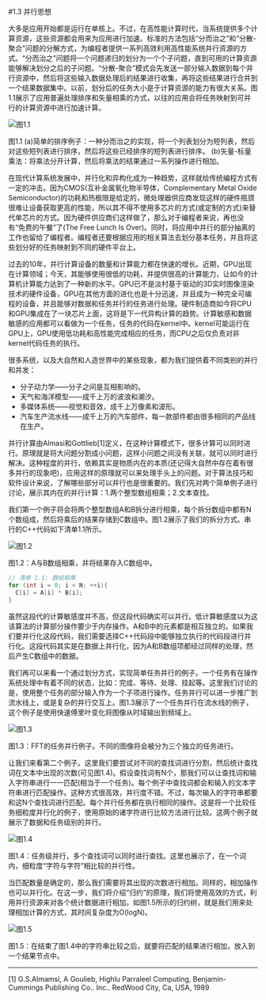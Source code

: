 #1.3 并行思想

大多是应用开始都是运行在单核上。不过，在高性能计算时代，当系统提供多个计算资源，这些资源都会用来为应用进行加速。标准的方法包括“分而治之”和“分散-聚合”问题的分解方式，为编程者提供一系列高效利用高性能系统并行资源的方式。“分而治之”问题将一个问题递归的划分为一个个子问题，直到可用的计算资源能够解决划分之后的子问题。“分散-聚合”模式会先发送一部分输入数据到每个并行资源中，然后将这些输入数据处理后的结果进行收集，再将这些结果进行合并到一个结果数据集中。以前，划分后的任务大小是于计算资源的能力有很大关系。图1.1展示了应用普遍处理排序和矢量相乘的方式，以往的应用会将任务映射到可并行的计算资源中进行加速计算。

![图1.1](https://github.com/xiaoweiChen/Heterogeneous_computing_with_opencl2_0/blob/master/images/chapter1/1-1.png)

图1.1 (a)简单的排序例子：一种分而治之的实现，将一个列表划分为短列表，然后对这些短列表进行排序，然后将这些已经排序的短列表进行排序。 (b)矢量-标量乘法：将乘法分开计算，然后将乘法的结果通过一系列操作进行相加。

在现代计算系统发展中，并行化和异构化成为一种趋势，这样就给传统编程方式有一定的冲击。因为CMOS(互补金属氧化物半导体，Complementary Metal Oxide Semiconductor)的功耗和热极限是给定的，微处理器供应商发现这样的硬件瓶颈很难让设备获取更高的性能，所以其不得不使用多芯片的方式(或定制的方式)来替代单芯片的方式。因为硬件供应商们这样做了，那么对于编程者来说，再也没有“免费的午餐”了(The Free Lunch Is Over)。同时，将应用中并行的部分抽离的工作也留给了编程者。编程者还要根据应用的相关算法去划分基本任务，并且将这些划分好的任务映射到不同的硬件平台上。

过去的10年，并行计算设备的数量和计算能力都在快速的增长。近期，GPU出现在计算领域；今天，其能够使用很低的功耗，并提供很高的计算能力，让如今的计算机计算能力达到了一种新的水平。GPU已不是淡村基于驱动的3D实时图像渲染技术的硬件设备，GPU在其他方面的进化也是十分迅速，并且成为一种完全可编程的设备，并且能够对数据和任务并行的任务进行处理。硬件制造商如今将CPU和GPU集成在了一块芯片上面，这将是下一代异构计算的趋势。计算敏感和数据敏感的应用都可以看做为一个任务，任务的代码在kernel中。kernel可能运行在GPU上，GPU使用低功耗和高性能完成相应的任务，而CPU之后仅负责对非kernel代码任务的执行。

很多系统，以及大自然和人造世界中的某些现象，都为我们提供着不同类别的并行和并发：

- 分子动力学——分子之间是互相影响的。
- 天气和海洋模型——成千上万的波浪和潮汐。
- 多媒体系统——视觉和音效，成千上万像素和波形。
- 汽车生产流水线——成千上万的汽车部件，每一款部件都由很多相同的产品线在生产。

并行计算由Almasi和Gottlieb[1]定义，在这种计算模式下，很多计算可以同时进行。原理就是将大问题分割成小问题，这样小问题之间没有关联，就可以同时进行解决。这种程度的并行，依赖其实是物质内在的本质(还记得大自然中存在着有很多并行的现象吧)，应用这样的原理就可以来处理手头上的问题。对于算法技巧和软件设计来说，了解哪些部分可以并行也是很重要的。我们先对两个简单例子进行讨论，展示其内在的并行计算：1.两个整型数组相乘；2.文本查找。

我们第一个例子将会将两个整型数组A和B拆分进行相乘，每个拆分数组中都有N个数组成，然后将乘后的结果存储到C数组中。图1.2展示了我们的拆分方式。串行的C++代码如下清单1.1所示。

![图1.2](https://github.com/xiaoweiChen/Heterogeneous_computing_with_opencl2_0/blob/master/images/chapter1/1-2.png)

图1.2：A与B数组相乘，并将结果存入C数组中。

```c++
// 清单 1.1: 数组相乘
for (int i = 0; i < N; ++i){
  C[i] = A[i] * B[i];
}
```

虽然这段代的计算敏感度并不高，但这段代码确实可以并行。低计算敏感度以为这该算法的计算部分操作要少于内存操作。A和B中的元素都是相互独立的。如果我们要并行化这段代码，我们需要选择C++代码段中能够独立执行的代码段进行并行化。这段代码其实是在数据上并行化，因为A和B数组项都经过同样的处理，然后产生C数组中的数据。

我们再可以来看一个通过划分方式，实现简单任务并行的例子。一个任务有在操作系统处理中有着不同的状态，比如：完成、等待、处理、挂起等。这里我们讨论的是，使用整个任务的部分输入作为一个子项进行操作。任务并行可以进一步推广到流水线上，或是复杂的并行交互上。图1.3展示了一个任务并行在流水线的例子，这个例子是使用快速傅里叶变化将图像从时域输出到频域上。

![图1.3](https://github.com/xiaoweiChen/Heterogeneous_computing_with_opencl2_0/blob/master/images/chapter1/1-3.png)

图1.3：FFT的任务并行例子。不同的图像将会被分为三个独立的任务进行。

让我们来看第二个例子。这里我们要尝试对不同的查找词进行分割，然后统计查找词在文本中出现的次数(可见图1.4)。假设查找词有N个，那我们可以让查找词和输入字符串进行一一匹配(相当于一个任务)。每个例子中查找词都会和输入的文本字符串进行匹配操作。这种方式很高效，并行度不错。不过，每次输入的字符串都要和这N个查找词进行匹配。每个并行任务都在执行相同的操作。这是将一个比较任务细粒度并行化的例子，使用原始的诸字符进行比较方法进行比较。这两个例子就展示了数据和任务级别的并行。

![图1.4](https://github.com/xiaoweiChen/Heterogeneous_computing_with_opencl2_0/blob/master/images/chapter1/1-4.png)

图1.4：任务级并行，多个查找词可以同时进行查找。这里也展示了，在一个词内，细粒度“字符与字符”相比较的并行性。

当匹配数量是确定的，那么我们需要将其出现的次数进行相加。同样的，相加操作也可以并行化。在这一步，我们将介绍“归约”的原理，我们将使用高效的方式，利用并行资源来对各个统计数据进行相加。如图1.5所示的归约树，就是我们用来处理相加计算的方式，其时间复杂度为O(logN)。

![图1.5](https://github.com/xiaoweiChen/Heterogeneous_computing_with_opencl2_0/blob/master/images/chapter1/1-5.png)

图1.5：在结束了图1.4中的字符串比较之后，就要将匹配的结果进行相加，放入到一个结果节点中。

------

[1] G.S.Almamsi, A Goulieb, Highlu Parraleel Computing, Benjamin-Cummings Publishing Co.. Inc.. RedWood City, Ca, USA, 1989